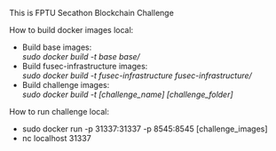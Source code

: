 This is FPTU Secathon Blockchain Challenge<br>

How to build docker images local:
- Build base images: <br><i>sudo docker build -t base base/</i>
- Build fusec-infrastructure images: <br><i>sudo docker build -t fusec-infrastructure fusec-infrastructure/</i>
- Build challenge images: <br><i>sudo docker build -t [challenge_name] [challenge_folder]</i>

How to run challenge local:
- sudo docker run -p 31337:31337 -p 8545:8545 [challenge_images]
- nc localhost 31337
